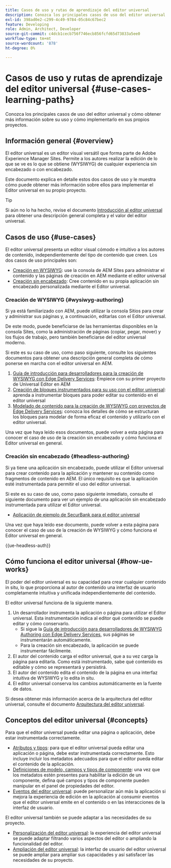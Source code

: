 ```yaml
---
title: Casos de uso y rutas de aprendizaje del editor universal
description: Conozca los principales casos de uso del editor universal y cómo obtener más información sobre su uso y cómo implementarlo en sus propios proyectos.
exl-id: 398ad0e2-c299-4c49-9784-05c84c67bec2
feature: Developing
role: Admin, Architect, Developer
source-git-commit: c4dcb1cecb756f746ecb856fcfd65d73833a5ee0
workflow-type: tm+mt
source-wordcount: '878'
ht-degree: 0%

---
```


# Casos de uso y rutas de aprendizaje del editor universal {#use-cases-learning-paths}

Conozca los principales casos de uso del editor universal y cómo obtener más información sobre su uso y cómo implementarlo en sus propios proyectos.

## Información general {#overview}

El editor universal es un editor visual versátil que forma parte de Adobe Experience Manager Sites. Permite a los autores realizar la edición de lo que se ve es lo que se obtiene (WYSIWYG) de cualquier experiencia sin encabezado o con encabezado.

Este documento explica en detalle estos dos casos de uso y le muestra cómo puede obtener más información sobre ellos para implementar el Editor universal en su propio proyecto.

>[!TIP]
>
>Si aún no lo ha hecho, revise el documento [Introducción al editor universal](/help/implementing/universal-editor/introduction.md) para obtener una descripción general completa y el valor del editor universal.

## Casos de uso {#use-cases}

El editor universal presenta un editor visual cómodo e intuitivo a los autores de contenido, independientemente del tipo de contenido que creen. Los dos casos de uso principales son:

* [Creación en WYSIWYG](#wysiwyg-authoring): use la consola de AEM Sites para administrar el contenido y las páginas de creación en AEM mediante el editor universal
* [Creación sin encabezado](#headless-authoring): Cree contenido en su propia aplicación sin encabezado personalizada mediante el Editor universal.

### Creación de WYSIWYG {#wysiwyg-authoring}

Si ya está familiarizado con AEM, puede utilizar la consola Sitios para crear y administrar sus páginas y, a continuación, editarlas con el Editor universal.

De este modo, puede beneficiarse de las herramientas disponibles en la consola Sites, como la administración de páginas (copiar, pegar, mover) y los flujos de trabajo, pero también beneficiarse del editor universal moderno.

Si este es su caso de uso, como paso siguiente, consulte los siguientes documentos para obtener una descripción general completa de cómo ponerse en marcha con el editor universal en AEM.

1. [Guía de introducción para desarrolladores para la creación de WYSIWYG con Edge Delivery Services](/help/edge/wysiwyg-authoring/edge-dev-getting-started.md): Empiece con su primer proyecto de Universal Editor en AEM
1. [Creación de bloques instrumentados para su uso con el editor universal](/help/edge/wysiwyg-authoring/create-block.md): aprenda a instrumentar bloques para poder editar su contenido en el editor universal
1. [Modelado de contenido para la creación de WYSIWYG con proyectos de Edge Delivery Services](/help/edge/wysiwyg-authoring/content-modeling.md): conozca los detalles de cómo se estructuran los bloques para modelar de forma eficaz el contenido y utilizarlo con el editor universal.

Una vez que haya leído esos documentos, puede volver a esta página para conocer el caso de uso de la creación sin encabezado y cómo funciona el Editor universal en general.

### Creación sin encabezado {#headless-authoring}

Si ya tiene una aplicación sin encabezado, puede utilizar el Editor universal para crear contenido para la aplicación y mantener su contenido como fragmentos de contenido en AEM. El único requisito es que la aplicación esté instrumentada para permitir el uso del editor universal.

Si este es su caso de uso, como paso siguiente inmediato, consulte el siguiente documento para ver un ejemplo de una aplicación sin encabezado instrumentada para utilizar el Editor universal.

* [Aplicación de ejemplo de SecurBank para el editor universal](/help/implementing/universal-editor/securbank.md)

Una vez que haya leído ese documento, puede volver a esta página para conocer el caso de uso de la creación de WYSIWYG y cómo funciona el Editor universal en general.

{{ue-headless-auth}}

## Cómo funciona el editor universal {#how-ue-works}

El poder del editor universal es su capacidad para crear cualquier contenido in situ, lo que proporciona al autor de contenido una interfaz de usuario completamente intuitiva y unificada independientemente del contenido.

El editor universal funciona de la siguiente manera.

1. Un desarrollador instrumenta la aplicación o página para utilizar el Editor universal. Esta instrumentación indica al editor qué contenido se puede editar y cómo conservarlo.
   * Si sigue la [Guía de introducción para desarrolladores de WYSIWYG Authoring con Edge Delivery Services](/help/edge/wysiwyg-authoring/edge-dev-getting-started.md), sus páginas se instrumentarán automáticamente.
   * Para la creación sin encabezado, la aplicación se puede instrumentar fácilmente.
1. El autor del contenido carga el editor universal, que a su vez carga la página para editarla. Como está instrumentado, sabe qué contenido es editable y cómo se representará y persistirá.
1. El autor del contenido edita el contenido de la página en una interfaz intuitiva de WYSIWYG y lo edita in situ.
1. El editor universal conserva los cambios automáticamente en la fuente de datos.

Si desea obtener más información acerca de la arquitectura del editor universal, consulte el documento [Arquitectura del editor universal](/help/implementing/universal-editor/architecture.md).

## Conceptos del editor universal {#concepts}

Para que el editor universal pueda editar una página o aplicación, debe estar instrumentada correctamente.

* [Atributos y tipos](/help/implementing/universal-editor/attributes-types.md): para que el editor universal pueda editar una aplicación o página, debe estar instrumentada correctamente. Esto incluye incluir los metadatos adecuados para que el editor pueda editar el contenido de la aplicación.
* [Definiciones de modelo, campos y tipos de componente](/help/implementing/universal-editor/field-types.md): una vez que los metadatos estén presentes para habilitar la edición de un componente, defina qué campos y tipos de componente pueden manipular en el panel de propiedades del editor.
* [Eventos del editor universal](/help/implementing/universal-editor/events.md): puede personalizar aún más la aplicación si mejora la experiencia de edición en la aplicación al consumir eventos que el editor universal emite en el contenido o en las interacciones de la interfaz de usuario.

El editor universal también se puede adaptar a las necesidades de su proyecto.

* [Personalización del editor universal](/help/implementing/universal-editor/customizing.md): la experiencia del editor universal se puede adaptar filtrando varios aspectos del editor o ampliando la funcionalidad del editor.
* [Ampliación del editor universal](/help/implementing/universal-editor/extending.md): la interfaz de usuario del editor universal se puede ampliar para ampliar sus capacidades y así satisfacer las necesidades de su proyecto.

